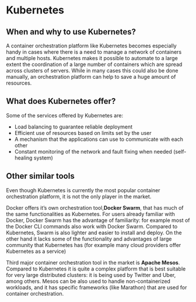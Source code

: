 # Kubernetes

## When and why to use Kubernetes?

A container orchestration platform like Kubernetes becomes especially handy in cases where there is a need 
to manage a network of containers and multiple hosts. Kubernetes makes it possible to automate to a large 
extent the coordination of a large number of containers which are spread across clusters of servers. 
While in many cases this could also be done manually, an orchestration platform can help to save a huge 
amount of resources.

## What does  Kubernetes offer?

Some of the services offered by Kubernetes are:
* Load balancing to guarantee reliable deployment
* Efficient use of resources based on limits set by the user
* A mechanism that the applications can use to communicate with each other
* Constant monitoring of the network and fault fixing when needed (self-healing system)

## Other similar tools

Even though Kubernetes is currently the most popular container orchestration platform, it is not the only 
player in the market. 

Docker offers it’s own orchestration tool,**Docker Swarm**, that has much of the same functionalities as Kubernetes. 
For users already familiar with Docker, Docker Swarm has the advantage of familiarity: for example most of the Docker 
CLI commands also work with Docker Swarm. Compared to Kubernetes, Swarm is also lighter and easier to install and deploy. 
On the other hand it lacks some of the functionality and advantages of large community that Kubernetes has (for example 
many cloud providers offer Kubernetes as a service)

Third major container orchestration tool in the market is **Apache Mesos**. Compared to Kubernetes it is quite a complex 
platform that is best suitable for very large distributed clusters: it is being used by Twitter and Uber, among others. 
Mesos can be also used to handle non-containerized workloads, and it has specific frameworks (like Marathon) that are used 
for container orchestration.
